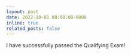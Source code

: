 ```yaml
---
layout: post
date: 2022-10-01 00:00:00-0000
inline: true
related_posts: false
---
```


I have successfully passed the Qualifying Exam!